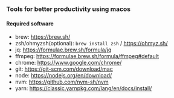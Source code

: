 ### Tools for better productivity using macos

#### Required software

-   brew: https://brew.sh/
-   zsh/ohmyzsh(optional): `brew install zsh` / https://ohmyz.sh/
-   jq: https://formulae.brew.sh/formula/jq
-   ffmpeg: https://formulae.brew.sh/formula/ffmpeg#default
-   chrome: https://www.google.com/chrome/
-   git: https://git-scm.com/download/mac
-   node: https://nodejs.org/en/download/
-   nvm: https://github.com/nvm-sh/nvm
-   yarn: https://classic.yarnpkg.com/lang/en/docs/install/

